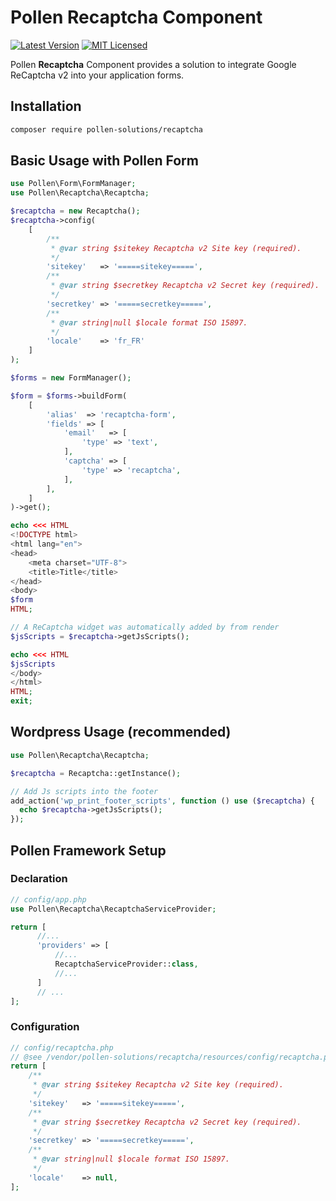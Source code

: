 # Pollen Recaptcha Component

[![Latest Version](https://img.shields.io/badge/release-1.0.0-blue?style=for-the-badge)](https://www.presstify.com/pollen-solutions/recaptcha/)
[![MIT Licensed](https://img.shields.io/badge/license-MIT-green?style=for-the-badge)](LICENSE.md)

Pollen **Recaptcha** Component provides a solution to integrate Google ReCaptcha v2 into your application forms.

## Installation

```bash
composer require pollen-solutions/recaptcha
```

## Basic Usage with Pollen Form

```php
use Pollen\Form\FormManager;
use Pollen\Recaptcha\Recaptcha;

$recaptcha = new Recaptcha();
$recaptcha->config(
    [
        /**
         * @var string $sitekey Recaptcha v2 Site key (required).
         */
        'sitekey'   => '=====sitekey=====',
        /**
         * @var string $secretkey Recaptcha v2 Secret key (required).
         */
        'secretkey' => '=====secretkey=====',
        /**
         * @var string|null $locale format ISO 15897.
         */
        'locale'    => 'fr_FR'
    ]
);

$forms = new FormManager();

$form = $forms->buildForm(
    [
        'alias'  => 'recaptcha-form',
        'fields' => [
            'email'   => [
                'type' => 'text',
            ],
            'captcha' => [
                'type' => 'recaptcha',
            ],
        ],
    ]
)->get();

echo <<< HTML
<!DOCTYPE html>
<html lang="en">
<head>
    <meta charset="UTF-8">
    <title>Title</title>
</head>
<body>
$form
HTML;

// A ReCaptcha widget was automatically added by from render
$jsScripts = $recaptcha->getJsScripts();

echo <<< HTML
$jsScripts
</body>
</html>
HTML;
exit;
```

## Wordpress Usage (recommended)

```php
use Pollen\Recaptcha\Recaptcha;

$recaptcha = Recaptcha::getInstance();

// Add Js scripts into the footer
add_action('wp_print_footer_scripts', function () use ($recaptcha) {
  echo $recaptcha->getJsScripts();
});
```

## Pollen Framework Setup

### Declaration

```php
// config/app.php
use Pollen\Recaptcha\RecaptchaServiceProvider;

return [
      //...
      'providers' => [
          //...
          RecaptchaServiceProvider::class,
          //...
      ]
      // ...
];
```

### Configuration

```php
// config/recaptcha.php
// @see /vendor/pollen-solutions/recaptcha/resources/config/recaptcha.php.stub
return [
    /**
     * @var string $sitekey Recaptcha v2 Site key (required).
     */
    'sitekey'   => '=====sitekey=====',
    /**
     * @var string $secretkey Recaptcha v2 Secret key (required).
     */
    'secretkey' => '=====secretkey=====',
    /**
     * @var string|null $locale format ISO 15897.
     */
    'locale'    => null,
];
```
